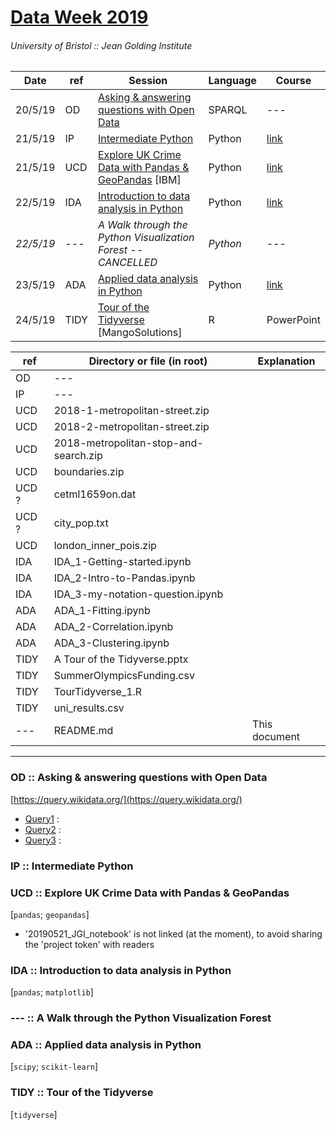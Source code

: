 # [Data Week 2019](http://www.bristol.ac.uk/golding/get-involved/data-week-2019/)
###### University of Bristol :: Jean Golding Institute


| Date | ref | Session | Language | Course |
| --- | --- | --- | --- | --- |
| 20/5/19 | OD | [Asking & answering questions with Open Data](http://www.bristol.ac.uk/golding/events/2019/asking-and-answering-questions-with-open-data.html) | SPARQL | --- |
| 21/5/19 | IP | [Intermediate Python](http://www.bristol.ac.uk/golding/events/2019/intermediate-python.html) | Python | [link](http://chryswoods.com/intermediate_python/README.html) |
| 21/5/19 | UCD | [Explore UK Crime Data with Pandas & GeoPandas](http://www.bristol.ac.uk/golding/events/2019/explore-uk-crime-data-with-pandas-and-geopandas.html) [IBM] | Python | [link](https://github.com/IBMDeveloperUK/geopandas-workshop) |
| 22/5/19 | IDA | [Introduction to data analysis in Python](http://www.bristol.ac.uk/golding/events/2019/introduction-to-data-analysis-in-python.html) | Python | [link](https://nbviewer.jupyter.org/github/milliams/data_analysis_python/blob/master/Introduction.ipynb) |
| *22/5/19* | --- | *A Walk through the Python Visualization Forest -- CANCELLED* | *Python* | --- |
| 23/5/19 | ADA | [Applied data analysis in Python](http://www.bristol.ac.uk/golding/events/2019/applied-data-analysis-in-python.html) | Python | [link](https://milliams.gitlab.io/applied_data_analysis/) |
| 24/5/19 | TIDY | [Tour of the Tidyverse](http://www.bristol.ac.uk/golding/events/2019/tour-of-the-tidyverse-.html) [MangoSolutions] | R | PowerPoint |






| ref | Directory or file (in root) | Explanation |
| --- | --- | --- |
| OD | --- |  |
| IP | --- |  |
| UCD | 2018-1-metropolitan-street.zip |  |
| UCD | 2018-2-metropolitan-street.zip |  |
| UCD | 2018-metropolitan-stop-and-search.zip |  |
| UCD | boundaries.zip |  |
| UCD ? | cetml1659on.dat |  |
| UCD ? | city_pop.txt |  |
| UCD | london_inner_pois.zip |  |
| IDA | IDA_1-Getting-started.ipynb |  |
| IDA | IDA_2-Intro-to-Pandas.ipynb |  |
| IDA | IDA_3-my-notation-question.ipynb |  |
| ADA | ADA_1-Fitting.ipynb |  |
| ADA | ADA_2-Correlation.ipynb |  |
| ADA | ADA_3-Clustering.ipynb |  |
| TIDY | A Tour of the Tidyverse.pptx |  |
| TIDY | SummerOlympicsFunding.csv |  |
| TIDY | TourTidyverse_1.R |  |
| TIDY | uni_results.csv |  |
| --- | README.md | This document |


---

### OD :: Asking & answering questions with Open Data

[https://query.wikidata.org/](https://query.wikidata.org/)

* [Query1](https://query.wikidata.org/#%23defaultView%3AMap%0ASELECT%20%3Fperson%20%3FpersonLabel%20%3Fcoordinates%20%3Fimage%20WHERE%20%7B%0A%3Fperson%20wdt%3AP69%20wd%3AQ459506%20.%20%23%20person%20educated%20at%20UoBristol%0A%3Fperson%20wdt%3AP106%20wd%3AQ33999%20.%20%23%20person%20is%20an%20actor%0AOPTIONAL%20%7B%3Fperson%20wdt%3AP18%20%3Fimage%20%7D%20.%0A%3Fperson%20wdt%3AP19%20%3Fbirthplace%20.%0A%3Fbirthplace%20wdt%3AP625%20%3Fcoordinates%0ASERVICE%20wikibase%3Alabel%20%7B%20bd%3AserviceParam%20wikibase%3Alanguage%20%22%5BAUTO_LANGUAGE%5D%2Cen%22.%20%7D%0A%7D) : 
* [Query2](https://query.wikidata.org/#%23defaultView%3AMap%0ASELECT%20%3Fperson%20%3FpersonLabel%20%3Fcoords%20%3Fimage%20WHERE%20%7B%0A%3Fperson%20wdt%3AP166%20wd%3AQ37922%20%20.%0A%3Fperson%20wdt%3AP19%20%3Fbirthplace%20%20.%0A%3Fbirthplace%20wdt%3AP625%20%3Fcoords%20%20.%0AOPTIONAL%20%7B%3Fperson%20wdt%3AP18%20%3Fimage%7D%20%20.%0ASERVICE%20wikibase%3Alabel%20%7B%20bd%3AserviceParam%20wikibase%3Alanguage%20%22%5BAUTO_LANGUAGE%5D%2Cen%22.%20%7D%0A%7D) :
* [Query3](https://query.wikidata.org/#SELECT%20%3Forg%20%3ForgLabel%20%3Flink%20WHERE%20%7B%0A%3Forg%20wdt%3AP5305%20%3Flink%20%20.%20%23%20has%20SPARQL_endpoint%0ASERVICE%20wikibase%3Alabel%20%7B%20bd%3AserviceParam%20wikibase%3Alanguage%20%22%5BAUTO_LANGUAGE%5D%2Cen%22.%20%7D%0A%7D%20ORDER%20BY%20%3ForgLabel) :


### IP :: Intermediate Python


### UCD :: Explore UK Crime Data with Pandas & GeoPandas
[`pandas`; `geopandas`]

* '20190521_JGI_notebook' is not linked (at the moment), to avoid sharing the 'project token' with readers


### IDA :: Introduction to data analysis in Python
[`pandas`; `matplotlib`]


### --- :: A Walk through the Python Visualization Forest


### ADA :: Applied data analysis in Python
[`scipy`; `scikit-learn`]


### TIDY :: Tour of the Tidyverse
[`tidyverse`]
